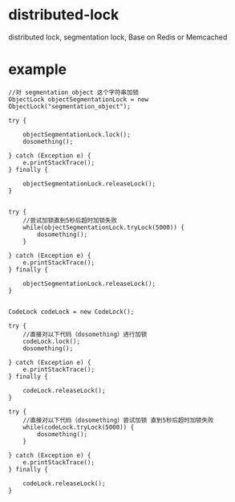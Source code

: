 # distributed-lock
distributed lock, segmentation lock, Base on Redis or Memcached

# example

    //对 segmentation_object 这个字符串加锁
  	ObjectLock objectSegmentationLock = new ObjectLock("segmentation_object");
  	
  	try {
  		
  		objectSegmentationLock.lock();
  		dosomething();
  		
  	} catch (Exception e) {
  		e.printStackTrace();
  	} finally {
  		
  		objectSegmentationLock.releaseLock();
  	}
  	
  	
  	try {
  		//尝试加锁直到5秒后超时加锁失败
  		while(objectSegmentationLock.tryLock(5000)) {
  			dosomething();
  		}
  		
  	} catch (Exception e) {
  		e.printStackTrace();
  	} finally {
  		
  		objectSegmentationLock.releaseLock();
  	}
  	
  	
  	CodeLock codeLock = new CodeLock();
  	
  	try {
  		//直接对以下代码（dosomething）进行加锁
  		codeLock.lock();
  		dosomething();
  		
  	} catch (Exception e) {
  		e.printStackTrace();
  	} finally {
  		
  		codeLock.releaseLock();
  	}
  	
  	try {
  		//直接对以下代码（dosomething）尝试加锁 直到5秒后超时加锁失败
  		while(codeLock.tryLock(5000)) {
  			dosomething();
  		}
  		
  	} catch (Exception e) {
  		e.printStackTrace();
  	} finally {
  		
  		codeLock.releaseLock();
  	}
		

